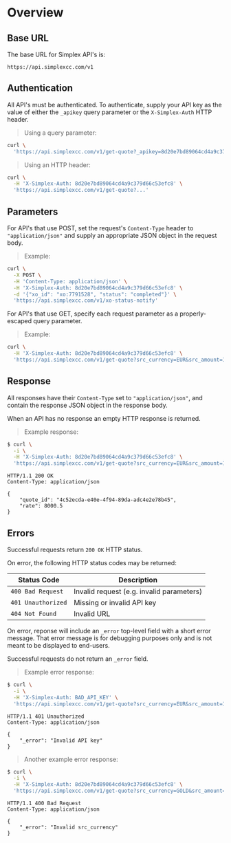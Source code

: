 # Overview #

## Base URL ##

The base URL for Simplex API's is:

`https://api.simplexcc.com/v1`

## Authentication ##

All API's must be authenticated. To authenticate, supply your API key as the value of either the `_apikey` query parameter or the `X-Simplex-Auth` HTTP header.

> Using a query parameter:

```bash
curl \
  'https://api.simplexcc.com/v1/get-quote?_apikey=8d20e7bd89064cd4a9c379d66c53efc8&...'
```

> Using an HTTP header:

```bash
curl \
  -H 'X-Simplex-Auth: 8d20e7bd89064cd4a9c379d66c53efc8' \
  'https://api.simplexcc.com/v1/get-quote?...'
```

## Parameters ##

For API's that use POST, set the request's `Content-Type` header to `"application/json"` and supply an appropriate JSON object in the request body.

> Example:

```bash
curl \
  -X POST \
  -H 'Content-Type: application/json' \
  -H 'X-Simplex-Auth: 8d20e7bd89064cd4a9c379d66c53efc8' \
  -d '{"xo_id": "xo:7791528", "status": "completed"}' \
  'https://api.simplexcc.com/v1/xo-status-notify'
```

For API's that use GET, specify each request parameter as a properly-escaped query parameter.

> Example:

```bash
curl \
  -H 'X-Simplex-Auth: 8d20e7bd89064cd4a9c379d66c53efc8' \
  'https://api.simplexcc.com/v1/get-quote?src_currency=EUR&src_amount=100000000&dst_currency=BTC'
```

## Response ##

All responses have their `Content-Type` set to `"application/json"`, and contain the response JSON object in the response body.

When an API has no response an empty HTTP response is returned.

> Example response:

```bash
$ curl \
  -i \
  -H 'X-Simplex-Auth: 8d20e7bd89064cd4a9c379d66c53efc8' \
  'https://api.simplexcc.com/v1/get-quote?src_currency=EUR&src_amount=100000000&dst_currency=BTC'
```
```
HTTP/1.1 200 OK
Content-Type: application/json

{
    "quote_id": "4c52ecda-e40e-4f94-89da-adc4e2e78b45",
    "rate": 8000.5
}
```

## Errors ##

Successful requests return `200 OK` HTTP status.

On error, the following HTTP status codes may be returned:

Status Code        | Description
------------------ | -----------
`400 Bad Request`  | Invalid request (e.g. invalid parameters)
`401 Unauthorized` | Missing or invalid API key
`404 Not Found`    | Invalid URL

On error, reponse will include an `_error` top-level field with a short error message. That error message is for debugging purposes only and is not meant to be displayed to end-users.

Successful requests do not return an `_error` field.

> Example error response:

```bash
$ curl \
  -i \
  -H 'X-Simplex-Auth: BAD_API_KEY' \
  'https://api.simplexcc.com/v1/get-quote?src_currency=EUR&src_amount=100000000&dst_currency=BTC'
```
```
HTTP/1.1 401 Unauthorized
Content-Type: application/json

{
    "_error": "Invalid API key"
}
```

> Another example error response:

```bash
$ curl \
  -i \
  -H 'X-Simplex-Auth: 8d20e7bd89064cd4a9c379d66c53efc8' \
  'https://api.simplexcc.com/v1/get-quote?src_currency=GOLD&src_amount=100000000&dst_currency=BTC'
```
```
HTTP/1.1 400 Bad Request
Content-Type: application/json

{
    "_error": "Invalid src_currency"
}
```

[modeline]: # ( vim: set ts=2 sw=2 expandtab wrap linebreak: )
